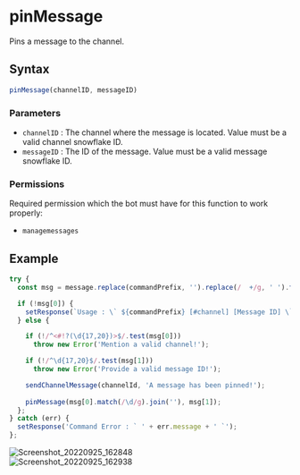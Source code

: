 # pinMessage
Pins a message to the channel.

## Syntax
```js
pinMessage(channelID, messageID)
```

### Parameters
- `channelID` : The channel where the message is located. Value must be a valid channel snowflake ID.
- `messageID` : The ID of the message. Value must be a valid message snowflake ID.

### Permissions
Required permission which the bot must have for this function to work properly:
- `managemessages`

## Example
```js
try {
  const msg = message.replace(commandPrefix, '').replace(/  +/g, ' ').trim().split(' ', 2);

  if (!msg[0]) {
    setResponse(`Usage : \` ${commandPrefix} [#channel] [Message ID] \``);
  } else {

    if (!/^<#!?(\d{17,20})>$/.test(msg[0]))
      throw new Error('Mention a valid channel!');

    if (!/^\d{17,20}$/.test(msg[1]))
      throw new Error('Provide a valid message ID!');

    sendChannelMessage(channelId, 'A message has been pinned!');
    
    pinMessage(msg[0].match(/\d/g).join(''), msg[1]);
  };
} catch (err) {
  setResponse('Command Error : ` ' + err.message + ' `');
};
```

![Screenshot_20220925_162848](https://user-images.githubusercontent.com/95774950/192140456-ebf9842b-0a05-4c89-bd68-3521b42f2054.png)\
![Screenshot_20220925_162938](https://user-images.githubusercontent.com/95774950/192140467-786505ff-02e0-4443-82e4-03afcfdb2eed.png)
